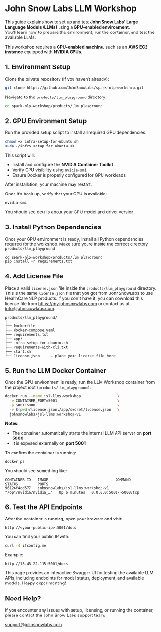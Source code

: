 # John Snow Labs LLM Workshop

This guide explains how to set up and test **John Snow Labs’ Large Language Models (LLMs)** using a **GPU-enabled environment**.  
You’ll learn how to prepare the environment, run the container, and test the available LLMs.

This workshop requires a **GPU-enabled machine**, such as an **AWS EC2 instance** equipped with **NVIDIA GPUs**.

## 1. Environment Setup

Clone the private repository (if you haven’t already):

```bash
git clone https://github.com/JohnSnowLabs/spark-nlp-workshop.git
```

Navigate to the `products/llm_playground` directory:

```bash
cd spark-nlp-workshop/products/llm_playground
```

## 2. GPU Environment Setup

Run the provided setup script to install all required GPU dependencies.

```bash
chmod +x infra-setup-for-ubuntu.sh
sudo ./infra-setup-for-ubuntu.sh
```

This script will:
- Install and configure the **NVIDIA Container Toolkit**
- Verify GPU visibility using `nvidia-smi`
- Ensure Docker is properly configured for GPU workloads

After installation, your machine may restart.

Once it’s back up, verify that your GPU is available:

```bash
nvidia-smi
```

You should see details about your GPU model and driver version.

## 3. Install Python Dependencies

Once your GPU environment is ready, install all Python dependencies required for the workshop. Make sure youre inside the correct directory `products/llm_playground`

```
cd spark-nlp-workshop/products/llm_playground
pip install -r requirements.txt
```

## 4. Add License File

Place a valid `license.json` file inside the `products/llm_playground` directory. This is the same `license.json` file that you got from JohnSnowLabs to use HealthCare NLP products. If you don't have it, you can download this license file from https://my.johnsnowlabs.com or contact us at info@johnsnowlabs.com.

```
products/llm_playground/
│
├── Dockerfile  
├── docker-compose.yaml                    
├── requirements.txt
├── app/         
├── infra-setup-for-ubuntu.sh  
├── requirements-with-cli.txt  
├── start.sh
└── license.json     ← place your license file here
```

## 5. Run the LLM Docker Container

Once the GPU environment is ready, run the LLM Workshop container from the project root (`products/llm_playground`):

```bash
docker run --name jsl-llms-workshop                 \
  -e CONTAINER_PORT=5001                            \
  -p 5001:5000                                      \
  -v $(pwd)/license.json:/app/secret/license.json   \
  johnsnowlabs/jsl-llms:workshop-v1
```

**Notes:**
- The container automatically starts the internal LLM API server on **port 5000**
- It is exposed externally on **port 5001**

To confirm the container is running:

```bash
docker ps
```

You should see something like:

```
CONTAINER ID   IMAGE                               COMMAND                  STATUS         PORTS
96126f4cd577   johnsnowlabs/jsl-llms:workshop-v1   "/opt/nvidia/nvidia_…"   Up 6 minutes   0.0.0.0:5001->5000/tcp
```

## 6. Test the API Endpoints

After the container is running, open your browser and visit:

```
http://<your-public-ip>:5001/docs
```

You can find your public IP with:

```bash
curl -4 ifconfig.me
```

Example:

```
http://13.48.22.115:5001/docs
```

This page provides an interactive Swagger UI for testing the available LLM APIs, including endpoints for model status, deployment, and available models. Happy experimenting!

## Need Help?

If you encounter any issues with setup, licensing, or running the container, please contact the John Snow Labs support team:

support@johnsnowlabs.com
